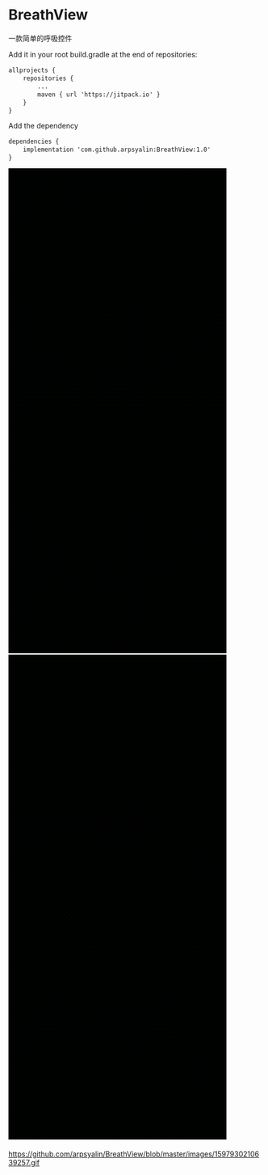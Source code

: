 # BreathView
一款简单的呼吸控件

Add it in your root build.gradle at the end of repositories:


	allprojects {
		repositories {
			...
			maven { url 'https://jitpack.io' }
		}
	}
  
  Add the dependency
  
  
  	dependencies {
		implementation 'com.github.arpsyalin:BreathView:1.0'
	}
  
![image](https://github.com/arpsyalin/BreathView/blob/master/images/1597930210639257.gif)   
![image](https://github.com/arpsyalin/BreathView/blob/master/images/1597930210639257.gif?raw=true)  
<image>https://github.com/arpsyalin/BreathView/blob/master/images/1597930210639257.gif</image>
